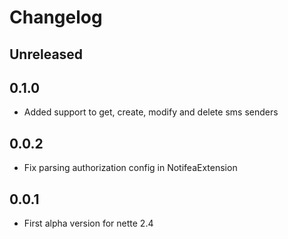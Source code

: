 # Changelog

## Unreleased

## 0.1.0

- Added support to get, create, modify and delete sms senders

## 0.0.2

- Fix parsing authorization config in NotifeaExtension

## 0.0.1

- First alpha version for nette 2.4
